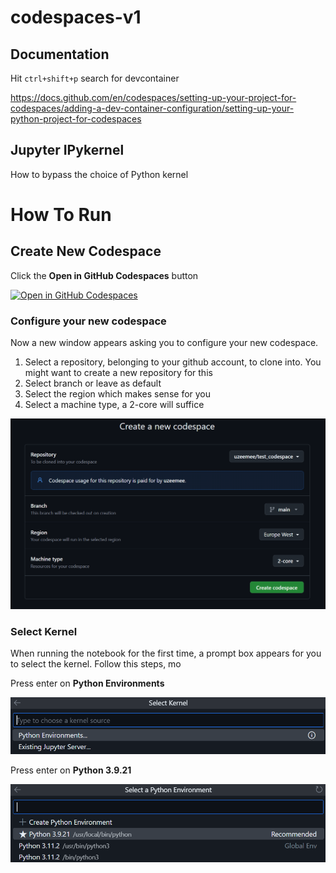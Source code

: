 # codespaces-v1

## Documentation

Hit `ctrl+shift+p` search for devcontainer 

https://docs.github.com/en/codespaces/setting-up-your-project-for-codespaces/adding-a-dev-container-configuration/setting-up-your-python-project-for-codespaces

## Jupyter IPykernel 
How to bypass the choice of Python kernel 

# How To Run
## Create New Codespace
Click the **Open in GitHub Codespaces** button

[![Open in GitHub Codespaces](https://github.com/codespaces/badge.svg)](https://codespaces.new/devabz/codespaces-v1)

### Configure your new codespace
Now a new window appears asking you to configure your new codespace. 
1. Select a repository, belonging to your github account, to clone into. You might want to create a new repository for this
2. Select branch or leave as default
3. Select the region which makes sense for you
4. Select a machine type, a 2-core will suffice

![alt text](docs/codespace/create_new/codespace.png)

### Select Kernel
When running the notebook for the first time, a prompt box appears for you to select the kernel. Follow this steps, mo

Press enter on **Python Environments**

![alt text](docs/codespace/select_kernel/python_env.png)


Press enter on **Python 3.9.21**

![alt text](docs/codespace/select_kernel/python_ver.png)

